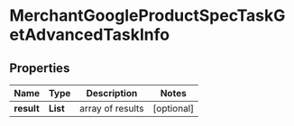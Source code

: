 # MerchantGoogleProductSpecTaskGetAdvancedTaskInfo


## Properties

| Name | Type | Description | Notes |
|------------ | ------------- | ------------- | -------------|
**result** | **List<MerchantGoogleProductSpecTaskGetAdvancedResultInfo>** | array of results |[optional]|